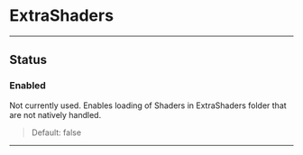# ExtraShaders

---

## Status

### Enabled

 Not currently used. Enables loading of Shaders in ExtraShaders folder that are not natively handled.

>Default: false

---
